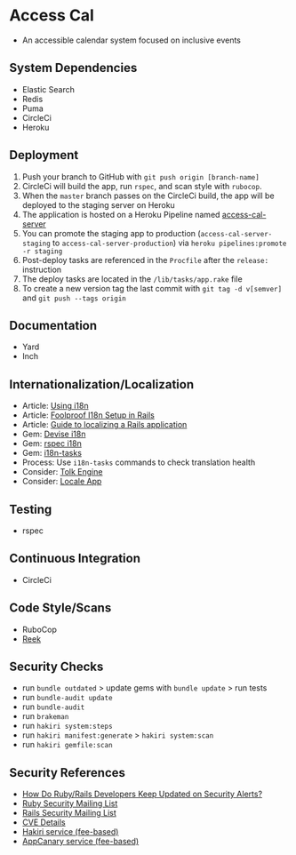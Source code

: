 # Access Cal

* An accessible calendar system focused on inclusive events

## System Dependencies

* Elastic Search
* Redis
* Puma
* CircleCi
* Heroku

## Deployment

1. Push your branch to GitHub with `git push origin [branch-name]`
1. CircleCi will build the app, run `rspec`, and scan style with `rubocop`.
1. When the `master` branch passes on the CircleCi build, the app will be deployed to the staging server on Heroku
1. The application is hosted on a Heroku Pipeline named [access-cal-server](https://dashboard.heroku.com/pipelines/a3d041fe-dcf6-41b1-9cb4-7849b6f09202)
1. You can promote the staging app to production (`access-cal-server-staging` to `access-cal-server-production`) via `heroku pipelines:promote -r staging`
1. Post-deploy tasks are referenced in the `Procfile` after the `release:` instruction
1. The deploy tasks are located in the `/lib/tasks/app.rake` file
2. To create a new version tag the last commit with `git tag -d v[semver]` and `git push --tags origin`

## Documentation

* Yard
* Inch

## Internationalization/Localization

* Article: [Using i18n](http://www.sitepoint.com/go-global-rails-i18n/)
* Article: [Foolproof I18n Setup in Rails](https://robots.thoughtbot.com/foolproof-i18n-setup-in-rails)
* Article: [Guide to localizing a Rails application](http://makandracards.com/makandra/8723-guide-to-localizing-a-rails-application)
* Gem: [Devise i18n](https://github.com/tigrish/devise-i18n)
* Gem: [rspec i18n](https://github.com/tigrish/i18n-spec)
* Gem: [i18n-tasks](https://github.com/glebm/i18n-tasks)
* Process: Use `i18n-tasks` commands to check translation health
* Consider: [Tolk Engine](https://github.com/tolk/tolk)
* Consider: [Locale App](https://www.localeapp.com/)

## Testing

* rspec

## Continuous Integration

* CircleCi

## Code Style/Scans

* RuboCop
* [Reek](https://github.com/troessner/reek)

## Security Checks

* run `bundle outdated` > update gems with `bundle update` > run tests
* run `bundle-audit update`
* run `bundle-audit`
* run `brakeman`
* run `hakiri system:steps`
* run `hakiri manifest:generate` > `hakiri system:scan`
* run `hakiri gemfile:scan`

## Security References

* [How Do Ruby/Rails Developers Keep Updated on Security Alerts?](http://gavinmiller.io/2015/staying-up-to-date-with-security-alerts/)
* [Ruby Security Mailing List](https://groups.google.com/forum/#!forum/ruby-security-ann)
* [Rails Security Mailing List](https://groups.google.com/forum/?fromgroups#!forum/rubyonrails-security)
* [CVE Details](https://www.cvedetails.com/)
* [Hakiri service (fee-based)](https://hakiri.io/)
* [AppCanary service (fee-based)](https://appcanary.com/)
